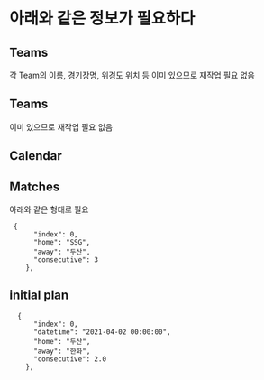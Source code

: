 # 아래와 같은 정보가 필요하다

## Teams

각 Team의 이름, 경기장명, 위경도 위치 등
이미 있으므로 재작업 필요 없음

## Teams

이미 있으므로 재작업 필요 없음

## Calendar

## Matches

아래와 같은 형태로 필요

```
 {
      "index": 0,
      "home": "SSG",
      "away": "두산",
      "consecutive": 3
    },
```

## initial plan

```
  {
      "index": 0,
      "datetime": "2021-04-02 00:00:00",
      "home": "두산",
      "away": "한화",
      "consecutive": 2.0
    },
```
